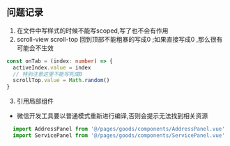 ## 问题记录
1. 在文件中写样式的时候不能写scoped,写了也不会有作用
2. scroll-view  scroll-top 回到顶部不能粗暴的写成0 ;如果直接写成0 ,那么很有可能会不生效

```ts
const onTab = (index: number) => {
  activeIndex.value = index
  // 特别注意这里不能写死成0
  scrollTop.value = Math.random()
}

```

3. 引用局部组件
- 微信开发工具要以普通模式重新进行编译,否则会提示无法找到相关资源
```ts
  import AddressPanel from '@/pages/goods/components/AddressPanel.vue'
  import ServicePanel from '@/pages/goods/components/ServicePanel.vue'
```
